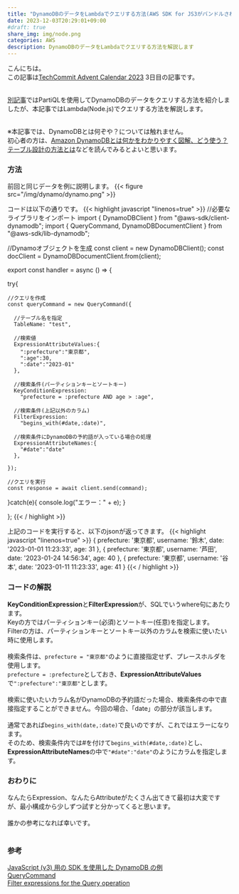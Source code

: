 ```yaml
---
title: "DynamoDBのデータをLambdaでクエリする方法(AWS SDK for JS3がバンドルされているNode.jsを使用)"
date: 2023-12-03T20:29:01+09:00
#draft: true
share_img: img/node.png
categories: AWS
description: DynamoDBのデータをLambdaでクエリする方法を解説します
---
```


こんにちは。  
この記事は[TechCommit Advent Calendar 2023](https://adventar.org/calendars/8839) 3日目の記事です。  
<br>

[別記事](https://amybunny.work/post/dynamodb/)ではPartiQLを使用してDynamoDBのデータをクエリする方法を紹介しましたが、本記事ではLambda(Node.js)でクエリする方法を解説します。  
<br>

※本記事では、DynamoDBとは何ぞや？については触れません。  
初心者の方は、[Amazon DynamoDBとは何かをわかりやすく図解、どう使う？テーブル設計の方法とは](https://www.sbbit.jp/article/cont1/95515)などを読んでみるとよいと思います。

### 方法
前回と同じデータを例に説明します。
{{< figure src="/img/dynamo/dynamo.png" >}}

コードは以下の通りです。
{{< highlight javascript "linenos=true" >}}
//必要なライブラリをインポート
import { DynamoDBClient } from "@aws-sdk/client-dynamodb";
import { QueryCommand, DynamoDBDocumentClient } from "@aws-sdk/lib-dynamodb";

//Dynamoオブジェクトを生成
const client = new DynamoDBClient();
const docClient = DynamoDBDocumentClient.from(client);

export const handler = async () => {

  try{

    //クエリを作成
    const queryCommand = new QueryCommand({

      //テーブル名を指定
      TableName: "test",
      
      //検索値
      ExpressionAttributeValues:{
        ":prefecture":"東京都",
        ":age":30,
        ":date":"2023-01"
      },

      //検索条件(パーティションキーとソートキー)
      KeyConditionExpression:
        "prefecture = :prefecture AND age > :age",
      
      //検索条件(上記以外のカラム)
      FilterExpression:
        "begins_with(#date,:date)",
      
      //検索条件にDynamoDBの予約語が入っている場合の処理
      ExpressionAttributeNames:{
        "#date":"date"
      },
      
    });

    //クエリを実行
    const response = await client.send(command);

  }catch(e){
    console.log("エラー：" + e);
  }
  
};
{{< / highlight >}}

上記のコードを実行すると、以下のjsonが返ってきます。
{{< highlight javascript "linenos=true" >}}
    {
      prefecture: '東京都',
      username: '鈴木',
      date: '2023-01-01 11:23:33',
      age: 31
    },
    {
      prefecture: '東京都',
      username: '芦田',
      date: '2023-01-24 14:56:34',
      age: 40
    },
    {
      prefecture: '東京都',
      username: '谷本',
      date: '2023-01-11 11:23:33',
      age: 41
    }
{{< / highlight >}}

### コードの解説

**KeyConditionExpression**と**FilterExpression**が、SQLでいうwhere句にあたります。  
Keyの方ではパーティションキー(必須)とソートキー(任意)を指定します。   
Filterの方は、パーティションキーとソートキー以外のカラムを検索に使いたい時に使用します。  
<br>
検索条件は、```prefecture = "東京都"```のように直接指定せず、プレースホルダを使用します。  
```prefecture = :prefecture```としておき、**ExpressionAttributeValues**で```":prefecture":"東京都"```とします。  
<br>
検索に使いたいカラム名がDynamoDBの予約語だった場合、検索条件の中で直接指定することができません。今回の場合、「date」の部分が該当します。  
<br>
通常であれば```begins_with(date,:date)```で良いのですが、これではエラーになります。  
そのため、検索条件内では#を付けて```begins_with(#date,:date)```とし、  
**ExpressionAttributeNames**の中で```"#date":"date"```のようにカラムを指定します。  

### おわりに
なんたらExpression、なんたらAttributeがたくさん出てきて最初は大変ですが、最小構成から少しずつ試すと分かってくると思います。  
<br>
誰かの参考になれば幸いです。  
<br>

### 参考
[JavaScript (v3) 用の SDK を使用した DynamoDB の例](https://docs.aws.amazon.com/ja_jp/sdk-for-javascript/v3/developer-guide/javascript_dynamodb_code_examples.html)  
[QueryCommand](https://docs.aws.amazon.com/AWSJavaScriptSDK/v3/latest/client/dynamodb/command/QueryCommand/)  
[Filter expressions for the Query operation](https://docs.aws.amazon.com/amazondynamodb/latest/developerguide/Query.FilterExpression.html)